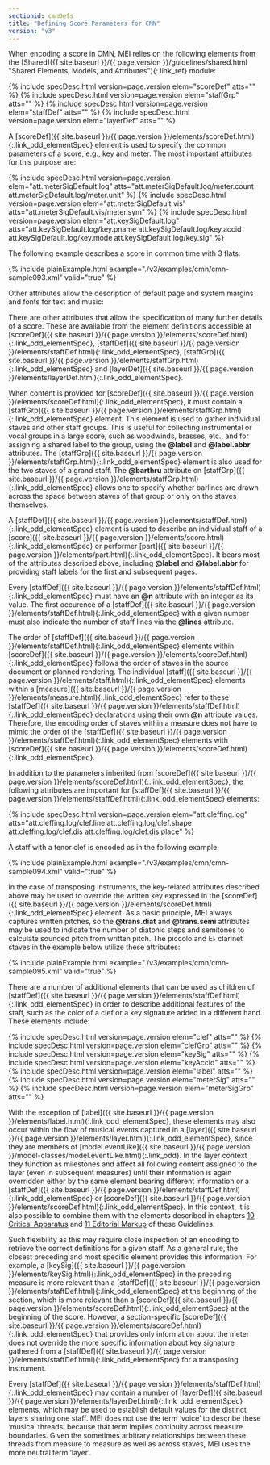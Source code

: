 ```yaml
---
sectionid: cmnDefs
title: "Defining Score Parameters for CMN"
version: "v3"
---
```




When encoding a score in CMN, MEI relies on the following elements from the [Shared]({{ site.baseurl }}/{{ page.version }}/guidelines/shared.html "Shared Elements, Models, and Attributes"){:.link_ref} module:



{% include specDesc.html version=page.version elem="scoreDef" atts="" %}
{% include specDesc.html version=page.version elem="staffGrp" atts="" %}
{% include specDesc.html version=page.version elem="staffDef" atts="" %}
{% include specDesc.html version=page.version elem="layerDef" atts="" %}



A [scoreDef]({{ site.baseurl }}/{{ page.version }}/elements/scoreDef.html){:.link_odd_elementSpec} element is used to specify the common parameters of a
score, e.g., key and meter. The most important attributes for this purpose are:



{% include specDesc.html version=page.version elem="att.meterSigDefault.log" atts="att.meterSigDefault.log/meter.count att.meterSigDefault.log/meter.unit" %}
{% include specDesc.html version=page.version elem="att.meterSigDefault.vis" atts="att.meterSigDefault.vis/meter.sym" %}
{% include specDesc.html version=page.version elem="att.keySigDefault.log" atts="att.keySigDefault.log/key.pname att.keySigDefault.log/key.accid att.keySigDefault.log/key.mode
att.keySigDefault.log/key.sig" %}



The following example describes a score in common time with 3 flats:

{% include plainExample.html example="./v3/examples/cmn/cmn-sample093.xml" valid="true" %}


Other attributes allow the description of default page and system margins and fonts
for
text and music:







There are other attributes that allow the specification of many further details of
a score.
These are available from the element definitions accessible at [scoreDef]({{ site.baseurl }}/{{ page.version }}/elements/scoreDef.html){:.link_odd_elementSpec}, [staffDef]({{ site.baseurl }}/{{ page.version }}/elements/staffDef.html){:.link_odd_elementSpec}, [staffGrp]({{ site.baseurl }}/{{ page.version }}/elements/staffGrp.html){:.link_odd_elementSpec} and [layerDef]({{ site.baseurl }}/{{ page.version }}/elements/layerDef.html){:.link_odd_elementSpec}.


When content is provided for [scoreDef]({{ site.baseurl }}/{{ page.version }}/elements/scoreDef.html){:.link_odd_elementSpec}, it must contain a [staffGrp]({{ site.baseurl }}/{{ page.version }}/elements/staffGrp.html){:.link_odd_elementSpec} element. This element is used to gather individual staves and
other staff groups. This is useful for collecting instrumental or vocal groups in
a large
score, such as woodwinds, brasses, etc., and for assigning a shared label to the group,
using the **@label** and **@label.abbr** attributes. The [staffGrp]({{ site.baseurl }}/{{ page.version }}/elements/staffGrp.html){:.link_odd_elementSpec} element is also used for the two staves of a grand staff. The
**@barthru** attribute on [staffGrp]({{ site.baseurl }}/{{ page.version }}/elements/staffGrp.html){:.link_odd_elementSpec} allows one to specify
whether barlines are drawn across the space between staves of that group or only on
the
staves themselves.

A [staffDef]({{ site.baseurl }}/{{ page.version }}/elements/staffDef.html){:.link_odd_elementSpec} element is used to describe an individual staff of a [score]({{ site.baseurl }}/{{ page.version }}/elements/score.html){:.link_odd_elementSpec} or performer [part]({{ site.baseurl }}/{{ page.version }}/elements/part.html){:.link_odd_elementSpec}. It bears most of the
attributes described above, including **@label** and **@label.abbr** for
providing staff labels for the first and subsequent pages.

Every [staffDef]({{ site.baseurl }}/{{ page.version }}/elements/staffDef.html){:.link_odd_elementSpec} must have an **@n** attribute with an integer as
its value. The first occurence of a [staffDef]({{ site.baseurl }}/{{ page.version }}/elements/staffDef.html){:.link_odd_elementSpec} with a given number must
also indicate the number of staff lines via the **@lines** attribute.

The order of [staffDef]({{ site.baseurl }}/{{ page.version }}/elements/staffDef.html){:.link_odd_elementSpec} elements within [scoreDef]({{ site.baseurl }}/{{ page.version }}/elements/scoreDef.html){:.link_odd_elementSpec}
follows the order of staves in the source document or planned rendering. The individual
[staff]({{ site.baseurl }}/{{ page.version }}/elements/staff.html){:.link_odd_elementSpec} elements within a [measure]({{ site.baseurl }}/{{ page.version }}/elements/measure.html){:.link_odd_elementSpec} refer to these [staffDef]({{ site.baseurl }}/{{ page.version }}/elements/staffDef.html){:.link_odd_elementSpec} declarations using their own **@n** attribute values.
Therefore, the encoding order of staves within a measure does not have to mimic the
order of
the [staffDef]({{ site.baseurl }}/{{ page.version }}/elements/staffDef.html){:.link_odd_elementSpec} elements with [scoreDef]({{ site.baseurl }}/{{ page.version }}/elements/scoreDef.html){:.link_odd_elementSpec}.

In addition to the parameters inherited from [scoreDef]({{ site.baseurl }}/{{ page.version }}/elements/scoreDef.html){:.link_odd_elementSpec}, the following
attributes are important for [staffDef]({{ site.baseurl }}/{{ page.version }}/elements/staffDef.html){:.link_odd_elementSpec} elements:



{% include specDesc.html version=page.version elem="att.cleffing.log" atts="att.cleffing.log/clef.line att.cleffing.log/clef.shape att.cleffing.log/clef.dis att.cleffing.log/clef.dis.place" %}




A staff with a tenor clef is encoded as in the following example:

{% include plainExample.html example="./v3/examples/cmn/cmn-sample094.xml" valid="true" %}


In the case of transposing instruments, the key-related attributes described above
may be
used to override the written key expressed in the [scoreDef]({{ site.baseurl }}/{{ page.version }}/elements/scoreDef.html){:.link_odd_elementSpec} element. As
a basic principle, MEI always captures written pitches, so the **@trans.diat** and
**@trans.semi** attributes may be used to indicate the number of diatonic steps and
semitones to calculate sounded pitch from written pitch. The piccolo and E♭ clarinet
staves
in the example below utilize these attributes:

{% include plainExample.html example="./v3/examples/cmn/cmn-sample095.xml" valid="true" %}


There are a number of additional elements that can be used as children of [staffDef]({{ site.baseurl }}/{{ page.version }}/elements/staffDef.html){:.link_odd_elementSpec} in order to describe additional features of the staff, such as the color of
a clef or a key signature added in a different hand. These elements include:



{% include specDesc.html version=page.version elem="clef" atts="" %}
{% include specDesc.html version=page.version elem="clefGrp" atts="" %}
{% include specDesc.html version=page.version elem="keySig" atts="" %}
{% include specDesc.html version=page.version elem="keyAccid" atts="" %}
{% include specDesc.html version=page.version elem="label" atts="" %}
{% include specDesc.html version=page.version elem="meterSig" atts="" %}
{% include specDesc.html version=page.version elem="meterSigGrp" atts="" %}




With the exception of [label]({{ site.baseurl }}/{{ page.version }}/elements/label.html){:.link_odd_elementSpec}, these elements may also occur within the
flow of musical events captured in a [layer]({{ site.baseurl }}/{{ page.version }}/elements/layer.html){:.link_odd_elementSpec}, since they are members of
[model.eventLike]({{ site.baseurl }}/{{ page.version }}/model-classes/model.eventLike.html){:.link_odd}. In the layer context they function as
milestones and affect all following content assigned to the layer (even in subsequent
measures) until their information is again overridden either by the same element bearing
different information or a [staffDef]({{ site.baseurl }}/{{ page.version }}/elements/staffDef.html){:.link_odd_elementSpec} or [scoreDef]({{ site.baseurl }}/{{ page.version }}/elements/scoreDef.html){:.link_odd_elementSpec}.
In this context, it is also possible to combine them with the elements described in
chapters
<a class="link_ptr" title="Critical Apparatus" href="{{ site.baseurl }}/{{ page.version }}/guidelines/critApp.html">10 Critical Apparatus</a> and 
<a class="link_ptr" title="Editorial Markup" href="{{ site.baseurl }}/{{ page.version }}/guidelines/editTrans.html">11 Editorial Markup</a> of these Guidelines.

Such flexibility as this may require close inspection of an encoding to retrieve the
correct definitions for a given staff. As a general rule, the closest preceding and
most
specific element provides this information: For example, a [keySig]({{ site.baseurl }}/{{ page.version }}/elements/keySig.html){:.link_odd_elementSpec} in
the preceding measure is more relevant than a [staffDef]({{ site.baseurl }}/{{ page.version }}/elements/staffDef.html){:.link_odd_elementSpec} at the
beginning of the section, which is more relevant than a [scoreDef]({{ site.baseurl }}/{{ page.version }}/elements/scoreDef.html){:.link_odd_elementSpec} at
the beginning of the score. However, a section-specific [scoreDef]({{ site.baseurl }}/{{ page.version }}/elements/scoreDef.html){:.link_odd_elementSpec} that
provides only information about the meter does not override the more specific information
about key signature gathered from a [staffDef]({{ site.baseurl }}/{{ page.version }}/elements/staffDef.html){:.link_odd_elementSpec} for a transposing
instrument.

Every [staffDef]({{ site.baseurl }}/{{ page.version }}/elements/staffDef.html){:.link_odd_elementSpec} may contain a number of [layerDef]({{ site.baseurl }}/{{ page.version }}/elements/layerDef.html){:.link_odd_elementSpec}
elements, which may be used to establish default values for the distinct layers sharing
one
staff. MEI does not use the term ‘voice’ to describe these
‘musical threads’ because that term implies continuity across measure
boundaries. Given the sometimes arbitrary relationships between these threads from
measure
to measure as well as across staves, MEI uses the more neutral term
‘layer’.


